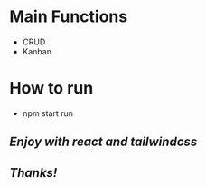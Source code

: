 # Main Functions
- CRUD
- Kanban

# How to run
- npm start run

## _Enjoy with react and tailwindcss_
## _Thanks!_